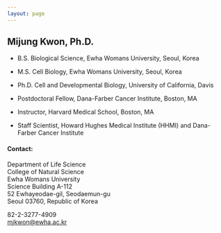 ```yaml
---
layout: page
---
```


## Mijung Kwon, Ph.D.

- B.S. Biological Science, Ewha Womans University, Seoul, Korea
- M.S. Cell Biology,  Ewha Womans University, Seoul, Korea
- Ph.D. Cell and Developmental Biology,  University of California, Davis

- Postdoctoral Fellow, Dana-Farber Cancer Institute, Boston, MA
- Instructor, Harvard Medical School, Boston, MA
- Staff Scientist, Howard Hughes Medical Institute (HHMI) and Dana-Farber Cancer Institute

#### Contact:

Department of Life Science\
College of Natural Science\
Ewha Womans University\
Science Building A-112\
52 Ewhayeodae-gil, Seodaemun-gu\
Seoul 03760, Republic of Korea

82-2-3277-4909\
mjkwon@ewha.ac.kr

